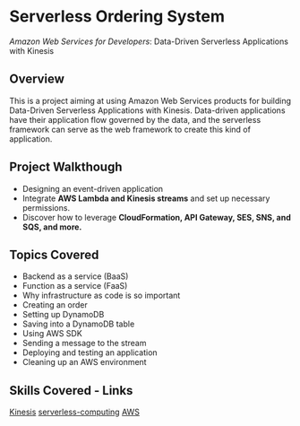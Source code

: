 # Serverless Ordering System

*Amazon Web Services for Developers*: Data-Driven Serverless Applications with Kinesis

## Overview

This is a project aiming at using Amazon Web Services products for building Data-Driven Serverless Applications with Kinesis. Data-driven applications have their application flow governed by the data, and the serverless framework can serve as the web framework to create this kind of application.

## Project Walkthough

- Designing an event-driven application
- Integrate **AWS Lambda and Kinesis streams** and set up necessary permissions.
- Discover how to leverage **CloudFormation, API Gateway, SES, SNS, and SQS, and more.**

## Topics Covered

* Backend as a service (BaaS)
* Function as a service (FaaS)
* Why infrastructure as code is so important
* Creating an order
* Setting up DynamoDB
* Saving into a DynamoDB table
* Using AWS SDK
* Sending a message to the stream
* Deploying and testing an application
* Cleaning up an AWS environment

## Skills Covered - Links

[Kinesis](https://aws.amazon.com/kinesis/) [serverless-computing](https://en.wikipedia.org/wiki/Serverless_computing)
[AWS](https://aws.amazon.com/)
